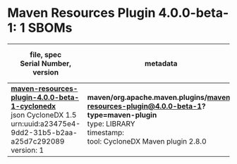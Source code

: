 Maven Resources Plugin 4.0.0-beta-1: 1 SBOMs
=======

| file, spec<br>Serial Number, version| metadata | components<br>by type<br>- libs purl types |
| ----------------------------------- | -------- | ------------------------------------------ |
| **[maven-resources-plugin-4.0.0-beta-1-cyclonedx](maven/org.apache.maven.plugins/maven-resources-plugin/4.0.0-beta-1/maven-resources-plugin-4.0.0-beta-1-cyclonedx.json)**<br>json CycloneDX 1.5<br>urn:uuid:a23475e4-9dd2-31b5-b2aa-a25d7c292089<br>version: 1 | **maven/org.apache.maven.plugins/maven-resources-plugin@4.0.0-beta-1?type=maven-plugin**<br>type: LIBRARY<br>timestamp: <br>tool: CycloneDX Maven plugin 2.8.0 | 21<br>`library`: 21 <br>- `maven`: 21  |
